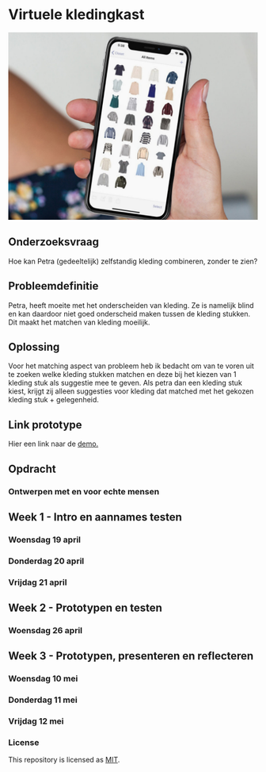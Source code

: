 # Virtuele kledingkast 

<img src='images/placeholder_thumbnail.webp'>


## Onderzoeksvraag

Hoe kan Petra (gedeeltelijk) zelfstandig kleding combineren, zonder te zien?

## Probleemdefinitie

Petra, heeft moeite met het onderscheiden van kleding. Ze is namelijk blind en kan daardoor niet goed onderscheid maken tussen de kleding stukken. Dit maakt het matchen van kleding moeilijk. 

## Oplossing

Voor het matching aspect van probleem heb ik bedacht om van te voren uit te zoeken welke kleding stukken matchen en deze bij het kiezen van 1 kleding stuk als suggestie mee te geven. Als petra dan een kleding stuk kiest, krijgt zij alleen suggesties voor kleding dat matched met het gekozen kleding stuk + gelegenheid.

## Link prototype

Hier een link naar de [demo.](https://mitchel-ds.github.io/human-centered-design-2223/)

## Opdracht


### Ontwerpen met en voor echte mensen

## Week 1 - Intro en aannames testen 

### Woensdag 19 april

### Donderdag 20 april

### Vrijdag 21 april

## Week 2 - Prototypen en testen 

### Woensdag 26 april

## Week 3 - Prototypen, presenteren en reflecteren

### Woensdag 10 mei

### Donderdag 11 mei

### Vrijdag 12 mei

<!-- ☝️ replace this description with a description of your own work -->

<!-- replace the code in the /docs folder with your own, so you can showcase your work with GitHub Pages 🌍 -->

<!-- Add a nice poster image here at the end of the week, showing off your shiny frontend 📸 -->

<!-- Maybe a table of contents here? 📚 -->

<!-- How about a section that describes how to install this project? 🤓 -->

<!-- ...but how does one use this project? What are its features 🤔 -->


### License
This repository is licensed as [MIT](LICENSE).
